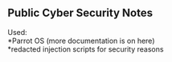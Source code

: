 ## Public Cyber Security Notes

Used: \
*Parrot OS (more documentation is on here) \
*redacted injection scripts for security reasons
